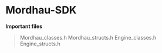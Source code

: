 # Mordhau-SDK

**Important files**

> Mordhau_classes.h
> Mordhau_structs.h
> Engine_classes.h
> Engine_structs.h
